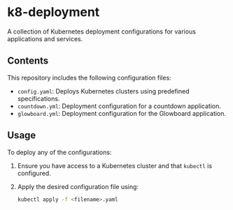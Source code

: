 # k8-deployment

A collection of Kubernetes deployment configurations for various applications and services.

## Contents

This repository includes the following configuration files:

- `config.yaml`: Deploys Kubernetes clusters using predefined specifications.
- `countdown.yml`: Deployment configuration for a countdown application.
- `glowboard.yml`: Deployment configuration for the Glowboard application.

## Usage

To deploy any of the configurations:

1. Ensure you have access to a Kubernetes cluster and that `kubectl` is configured.
2. Apply the desired configuration file using:

   ```bash
   kubectl apply -f <filename>.yaml
